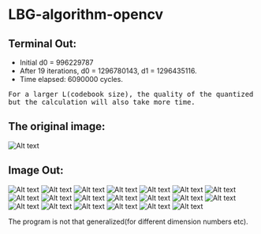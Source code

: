 LBG-algorithm-opencv
====================

Terminal Out:
-------------
* Initial d0 = 996229787
* After 19 iterations, d0 = 1296780143, d1 = 1296435116.
* Time elapsed: 6090000 cycles.

<pre>
For a larger L(codebook size), the quality of the quantized image will improve of course, 
but the calculation will also take more time.
</pre>

The original image:
----------------
![Alt text](Longcat.jpg "Original") 

Image Out:
-------------
![Alt text](img/long0.png "iteration 0")
![Alt text](img/long1.png "iteration 1")
![Alt text](img/long2.png "iteration 2")
![Alt text](img/long3.png "iteration 3")
![Alt text](img/long4.png "iteration 4")
![Alt text](img/long5.png "iteration 5")
![Alt text](img/long6.png "iteration 6")
![Alt text](img/long7.png "iteration 7")
![Alt text](img/long8.png "iteration 8")
![Alt text](img/long9.png "iteration 9")
![Alt text](img/long10.png "iteration 10")
![Alt text](img/long11.png "iteration 11")
![Alt text](img/long12.png "iteration 12")
![Alt text](img/long13.png "iteration 13")
![Alt text](img/long14.png "iteration 14")
![Alt text](img/long15.png "iteration 15")
![Alt text](img/long16.png "iteration 16")
![Alt text](img/long17.png "iteration 17")
![Alt text](img/long18.png "iteration 18")
![Alt text](img/long19.png "iteration 19")

The program is not that generalized(for different dimension numbers etc).
